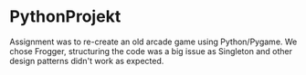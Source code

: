 # PythonProjekt
Assignment was to re-create an old arcade game using Python/Pygame.
We chose Frogger, structuring the code was a big issue as Singleton and other design patterns
didn't work as expected.
